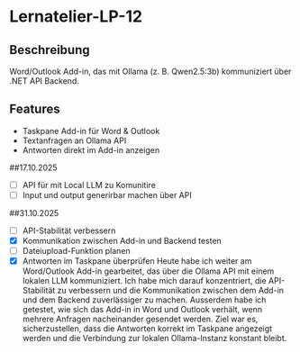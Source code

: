 # Lernatelier-LP-12
## Beschreibung
Word/Outlook Add-in, das mit Ollama (z. B. Qwen2.5:3b) kommuniziert über .NET API Backend.

## Features
- Taskpane Add-in für Word & Outlook  
- Textanfragen an Ollama API  
- Antworten direkt im Add-in anzeigen  

##17.10.2025
- [ ] API für mit Local LLM zu Komunitire
- [ ] Input und output generirbar machen über API 

##31.10.2025

- [ ] API-Stabilität verbessern  
- [x] Kommunikation zwischen Add-in und Backend testen  
- [ ] Dateiupload-Funktion planen  
- [x] Antworten im Taskpane überprüfen
Heute habe ich weiter am Word/Outlook Add-in gearbeitet, das über die Ollama API mit einem lokalen LLM kommuniziert. Ich habe mich darauf konzentriert, die API-Stabilität zu verbessern und die Kommunikation zwischen dem Add-in und dem Backend zuverlässiger zu machen. Ausserdem habe ich getestet, wie sich das Add-in in Word und Outlook verhält, wenn mehrere Anfragen nacheinander gesendet werden. Ziel war es, sicherzustellen, dass die Antworten korrekt im Taskpane angezeigt werden und die Verbindung zur lokalen Ollama-Instanz konstant bleibt.
